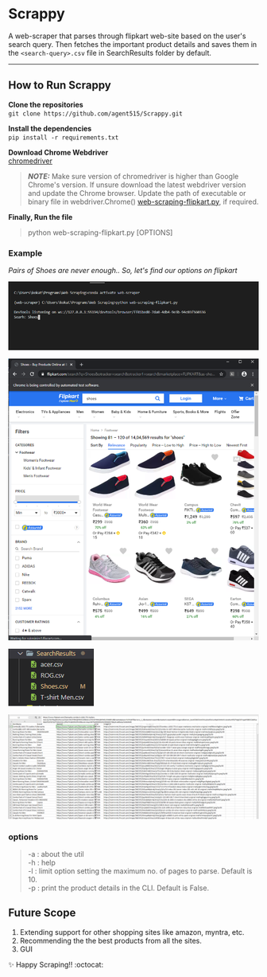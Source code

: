 # Scrappy

A web-scraper that parses through flipkart web-site based on the user's search query.
Then fetches the important product details and saves them in the `<search-query>.csv` file in SearchResults folder by default.
<hr>

## How to Run Scrappy

**Clone the repositories**<br>
`git clone https://github.com/agent515/Scrappy.git`

**Install the dependencies**<br>
`pip install -r requirements.txt`

**Download Chrome Webdriver**<br>
[chromedriver](https://chromedriver.chromium.org/downloads)
> **_NOTE:_**  Make sure version of chromedriver is higher than Google Chrome's version. If unsure download the latest webdriver version and update the Chrome browser.
Update the path of executable or binary file in webdriver.Chrome() [web-scraping-flipkart.py](/web-scraping-flipkart.py), if required.

**Finally, Run the file**<br>
> python web-scraping-flipkart.py [OPTIONS]

### Example

_Pairs of Shoes are never enough.. So, let's find our options on flipkart_

![](/images/search.png)

![](/images/search-result.png)

![](/images/csvGeneratedFile.PNG)

![](/images/csvFile.PNG)

### options
> -a : about the util<br>
> -h : help<br>
> -l : limit option setting the maximum no. of pages to parse. Default is 10.<br>
> -p : print the product details in the CLI. Default is False.<br>

## Future Scope
1. Extending support for other shopping sites like amazon, myntra, etc.
2. Recommending the the best products from all the sites.
3. GUI

:sparkles: Happy Scraping!! :octocat:

